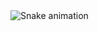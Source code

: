 <img src="https://raw.githubusercontent.com/hymavathi2704/hymavathi2704/output/snake.svg" alt="Snake animation" />

###
